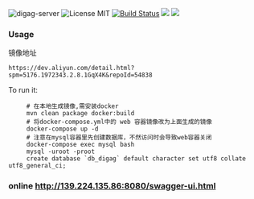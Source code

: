 ![digag-server](https://img.shields.io/github/downloads/DigAg/digag-server/latest/total.svg) ![License MIT](https://img.shields.io/badge/license-MIT-blue.svg) [![Build Status](https://api.travis-ci.org/DigAg/digag-server.svg?branch=master)](https://travis-ci.org/DigAg/digag-server) [![](https://img.shields.io/docker/stars/digag/digag-server.svg)](https://hub.docker.com/r/digag/digag-server 'DockerHub') [![](https://img.shields.io/docker/pulls/digag/digag-server.svg)](https://hub.docker.com/r/digag/digag-server 'DockerHub')


 
 ### Usage
 镜像地址
```
https://dev.aliyun.com/detail.html?spm=5176.1972343.2.8.1GqX4K&repoId=54838
```

To run it:
```
     # 在本地生成镜像,需安装docker
     mvn clean package docker:build
     # 将docker-compose.yml中的 web 容器镜像改为上面生成的镜像
     docker-compose up -d
     # 注意在mysql容器里先创建数据库，不然访问时会导致web容器关闭
     docker-compose exec mysql bash
     mysql -uroot -proot
     create database `db_digag` default character set utf8 collate utf8_general_ci;
```

     
 ### online http://139.224.135.86:8080/swagger-ui.html
